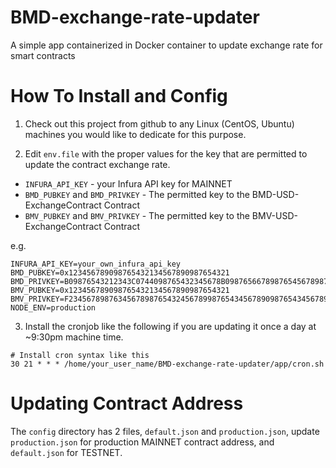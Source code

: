 # BMD-exchange-rate-updater
A simple app containerized in Docker container to update exchange rate for smart contracts


# How To Install and Config

1. Check out this project from github to any Linux (CentOS, Ubuntu) machines you would like to dedicate for this purpose.

2. Edit `env.file` with the proper values for the key that are permitted to update the contract exchange rate.

- `INFURA_API_KEY` - your Infura API key for MAINNET
- `BMD_PUBKEY` and `BMD_PRIVKEY` - The permitted key to the BMD-USD-ExchangeContract Contract
- `BMV_PUBKEY` and `BMV_PRIVKEY` - The permitted key to the BMV-USD-ExchangeContract Contract

e.g.
```
INFURA_API_KEY=your_own_infura_api_key
BMD_PUBKEY=0x123456789098765432134567890987654321
BMD_PRIVKEY=B09876543212343C0744098765432345678B0987656678987654567898765456
BMV_PUBKEY=0x123456789098765432134567890987654321
BMV_PRIVKEY=F234567898763456789876543245678998765434567890987654345678987654
NODE_ENV=production
```

3. Install the cronjob like the following if you are updating it once a day at ~9:30pm machine time.

```
# Install cron syntax like this
30 21 * * * /home/your_user_name/BMD-exchange-rate-updater/app/cron.sh
```

# Updating Contract Address

The `config` directory has 2 files, `default.json` and `production.json`, update `production.json` for production MAINNET contract address, and `default.json` for TESTNET.
